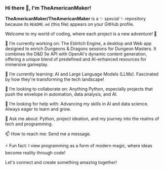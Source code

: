 ### Hi there 👋, I'm TheAmericanMaker!


**TheAmericanMaker/TheAmericanMaker** is a ✨ _special_ ✨ repository because its `README.md` (this file) appears on your GitHub profile.

Welcome to my world of coding, where each project is a new adventure! 🚀

🔭 I’m currently working on: The Eldritch Engine, a desktop and Web app designed to enrich Dungeons & Dragons sessions for Dungeon Masters. It combines the D&D 5e API with OpenAI's dynamic content generation, offering a unique blend of predefined and AI-enhanced resources for immersive gameplay.

🌱 I’m currently learning: AI and Large Language Models (LLMs). Fascinated by how they're transforming the tech landscape!

👯 I’m looking to collaborate on: Anything Python, especially projects that push the envelope in automation, data analysis, and AI.

🤔 I’m looking for help with: Advancing my skills in AI and data science. Always eager to learn and grow.

💬 Ask me about: Python, project ideation, and my journey into the realms of tech and programming.

📫 How to reach me: Send me a message.

⚡ Fun fact: I view programming as a form of modern magic, where ideas become reality through code!

Let's connect and create something amazing together!
